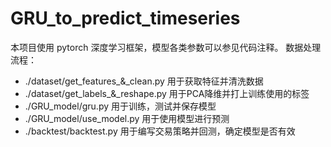 # GRU_to_predict_timeseries
本项目使用 pytorch 深度学习框架，模型各类参数可以参见代码注释。
数据处理流程：
- ./dataset/get_features_&_clean.py 用于获取特征并清洗数据
- ./dataset/get_labels_&_reshape.py 用于PCA降维并打上训练使用的标签
- ./GRU_model/gru.py 用于训练，测试并保存模型
- ./GRU_model/use_model.py 用于使用模型进行预测
- ./backtest/backtest.py 用于编写交易策略并回测，确定模型是否有效
